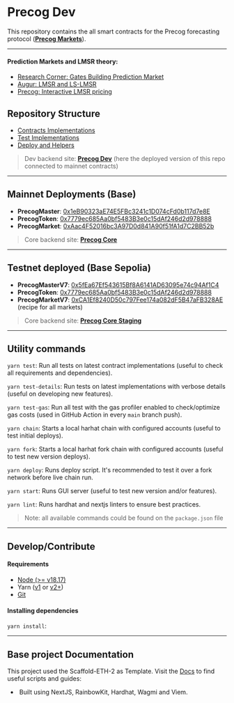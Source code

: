 # Precog Dev
This repository contains the all smart contracts for the Precog forecasting protocol ([**Precog Markets**](https://precog.market/)).
<hr/>

#### Prediction Markets and LMSR theory:
- [Research Corner: Gates Building Prediction Market](https://www.cs.utexas.edu/news/2012/research-corner-gates-building-prediction-market)
- [Augur: LMSR and LS-LMSR](https://augur.mystrikingly.com/blog/augur-s-automated-market-maker-the-ls-lmsr)
- [Precog: Interactive LMSR pricing](https://www.desmos.com/calculator/jvy0ci53lm)

## Repository Structure
- [Contracts Implementations](/packages/hardhat/contracts)
- [Test Implementations](/packages/hardhat/test)
- [Deploy and Helpers](/packages/hardhat/scripts)
> Dev backend site: [**Precog Dev**](https://dev.precog.market/) (here the deployed version of this repo connected to mainnet contracts)
<hr/>

## Mainnet Deployments (Base)
- **PrecogMaster**: [0x1eB90323aE74E5FBc3241c1D074cFd0b117d7e8E](https://basescan.org/address/0x1eB90323aE74E5FBc3241c1D074cFd0b117d7e8E)
- **PrecogToken**: [0x7779ec685Aa0bf5483B3e0c15dAf246d2d978888](https://basescan.org/address/0x7779ec685Aa0bf5483B3e0c15dAf246d2d978888)
- **PrecogMarket**: [0xAac4F52016bc3A97D0d841A90f51fA1d7C2BB52b](https://basescan.org/address/0xAac4F52016bc3A97D0d841A90f51fA1d7C2BB52b)
> Core backend site: [**Precog Core**](https://core.precog.market/)
<hr/>

## Testnet deployed (Base Sepolia)
- **PrecogMasterV7**: [0x5fEa67Ef543615Bf8A6141AD63095e74c94Af1C4](https://sepolia.basescan.org/address/0x5fEa67Ef543615Bf8A6141AD63095e74c94Af1C4)
- **PrecogToken**: [0x7779ec685Aa0bf5483B3e0c15dAf246d2d978888](https://sepolia.basescan.org/address/0x7779ec685aa0bf5483b3e0c15daf246d2d978888)
- **PrecogMarketV7**: [0xCA1Ef8240D50c797Fee174a082dF5B47aFB328AE](https://sepolia.basescan.org/address/0xCA1Ef8240D50c797Fee174a082dF5B47aFB328AE) (recipe for all markets)
> Core backend site: [**Precog Core Staging**](https://staging-core.precog.market/) 
<hr/>

## Utility commands
`yarn test`: Run all tests on latest contract implementations (useful to check all requirements and dependencies).

`yarn test-details`: Run tests on latest implementations with verbose details (useful on developing new features).

`yarn test-gas`: Run all test with the gas profiler enabled to check/optimize gas costs (used in GitHub Action in every `main` branch push).

`yarn chain`: Starts a local harhat chain with configured accounts (useful to test initial deploys).

`yarn fork`: Starts a local harhat fork chain with configured accounts (useful to test new version deploys).

`yarn deploy`: Runs deploy script. It's recommended to test it over a fork network before live chain run.

`yarn start`: Runs GUI server (useful to test new version and/or features).

`yarn lint`: Runs hardhat and nextjs linters to ensure best practices.

> Note: all available commands could be found on the `package.json` file
<hr/>

## Develop/Contribute
#### Requirements
- [Node (>= v18.17)](https://nodejs.org/en/download/)
- Yarn ([v1](https://classic.yarnpkg.com/en/docs/install/) or [v2+](https://yarnpkg.com/getting-started/install))
- [Git](https://git-scm.com/downloads)

#### Installing dependencies
`yarn install`: 
<hr/>

## Base project Documentation
This project used the Scaffold-ETH-2 as Template. 
Visit the [Docs](https://docs.scaffoldeth.io) to find useful scripts and guides:
- ️ Built using NextJS, RainbowKit, Hardhat, Wagmi and Viem.
